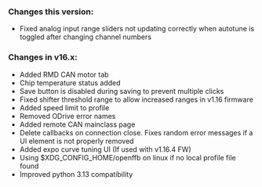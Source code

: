 ### Changes this version:
- Fixed analog input range sliders not updating correctly when autotune is toggled after changing channel numbers

### Changes in v16.x:
- Added RMD CAN motor tab
- Chip temperature status added
- Save button is disabled during saving to prevent multiple clicks
- Fixed shifter threshold range to allow increased ranges in v1.16 firmware
- Added speed limit to profile
- Removed ODrive error names
- Added remote CAN mainclass page
- Delete callbacks on connection close. Fixes random error messages if a UI element is not properly removed
- Added expo curve tuning UI (If used with v1.16.4 FW)
- Using $XDG_CONFIG_HOME/openffb on linux if no local profile file found
- Improved python 3.13 compatibility